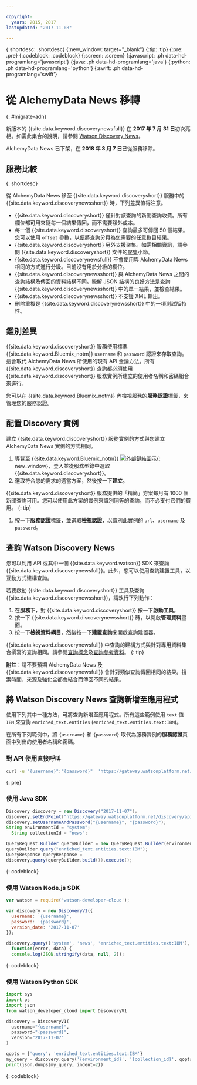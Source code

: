 ```yaml
---

copyright:
  years: 2015, 2017
lastupdated: "2017-11-08"

---
```


{:shortdesc: .shortdesc}
{:new_window: target="_blank"}
{:tip: .tip}
{:pre: .pre}
{:codeblock: .codeblock}
{:screen: .screen}
{:javascript: .ph data-hd-programlang='javascript'}
{:java: .ph data-hd-programlang='java'}
{:python: .ph data-hd-programlang='python'}
{:swift: .ph data-hd-programlang='swift'}

# 從 AlchemyData News 移轉
{: #migrate-adn}

新版本的 {{site.data.keyword.discoverynewsfull}} 在 **2017 年 7 月 31 日**初次亮相。如需此集合的說明，請參閱 [Watson Discovery News](/docs/services/discovery/watson-discovery-news.html)。

AlchemyData News 已下架，在 **2018 年 3 月 7 日**已從服務移除。

## 服務比較
{: shortdesc}

從 AlchemyData News 移至 {{site.data.keyword.discoveryshort}} 服務中的 {{site.data.keyword.discoverynewsshort}} 時，下列差異值得注意。

- {{site.data.keyword.discoveryshort}} 僅針對該查詢的新聞查詢收費。所有欄位都可用來隨每一個結果傳回，而不需要額外成本。
- 每一個 {{site.data.keyword.discoveryshort}} 查詢最多可傳回 50 個結果。您可以使用 `offset` 參數，以便將查詢分頁為您需要的任意數目結果。
- {{site.data.keyword.discoveryshort}} 另外支援聚集。如需相關資訊，請參閱 {{site.data.keyword.discoveryshort}} 文件的[聚集](/docs/services/discovery/query-reference.html#aggregations)小節。
- {{site.data.keyword.discoverynewsfull}} 不會使用與 AlchemyData News 相同的方式進行分級。目前沒有用於分級的欄位。
- {{site.data.keyword.discoverynewsshort}} 與 AlchemyData News 之間的查詢結構及傳回的資料結構不同。瞭解 JSON 結構的良好方法是查詢 {{site.data.keyword.discoverynewsshort}} 中的單一結果，並檢查結果。
- {{site.data.keyword.discoverynewsshort}} 不支援 XML 輸出。
- 刪除重複是 {{site.data.keyword.discoverynewsshort}} 中的一項測試版特性。

## 鑑別差異

{{site.data.keyword.discoveryshort}} 服務使用標準 {{site.data.keyword.Bluemix_notm}} `username` 和 `password` 認證來存取查詢。這會取代 AlchemyData News 所使用的現有 API 金鑰方法。所有 {{site.data.keyword.discoveryshort}} 查詢都必須使用 {{site.data.keyword.discoveryshort}} 服務實例所建立的使用者名稱和密碼組合來進行。

您可以在 {{site.data.keyword.Bluemix_notm}} 內檢視服務的**服務認證**標籤，來管理您的服務認證。

## 配置 Discovery 實例

建立 {{site.data.keyword.discoveryshort}} 服務實例的方式與您建立 AlchemyData News 實例的方式相同。

1. 導覽至 [{{site.data.keyword.Bluemix_notm}} ![外部鏈結圖示](../../icons/launch-glyph.svg "外部鏈結圖示")](https://console.ng.bluemix.net/catalog/services/discovery/){: new_window}，登入並從服務型錄中選取 {{site.data.keyword.discoveryshort}}。
1. 選取符合您的需求的適當方案，然後按一下**建立**。

  {{site.data.keyword.discoveryshort}} 服務提供的「精簡」方案每月有 1000 個新聞查詢可用。您可以使用此方案的實例來識別同等的查詢，而不必支付它們的費用。
  {: tip}

1. 按一下**服務認證**標籤，並選取**檢視認證**，以識別此實例的 `url`、`username` 及 `password`。

## 查詢 Watson Discovery News

您可以利用 API 或其中一個 {{site.data.keyword.watson}} SDK 來查詢 {{site.data.keyword.discoverynewsfull}}。此外，您可以使用查詢建置工具，以互動方式建構查詢。

若要啟動 {{site.data.keyword.discoveryshort}} 工具及查詢 {{site.data.keyword.discoverynewsshort}}，請執行下列動作：

1. 在**服務**下，對 {{site.data.keyword.discoveryshort}} 按一下**啟動工具**。
1. 按一下 {{site.data.keyword.discoverynewsshort}} 磚，以開啟**管理資料**畫面。
1. 按一下**檢視資料綱目**，然後按一下**建置查詢**來開啟查詢建置器。

  {{site.data.keyword.discoverynewsfull}} 中查詢的建構方式與針對專用資料集合撰寫的查詢相同。請參閱[查詢概念](/docs/services/discovery/using.html)及[查詢參考資料](/docs/services/discovery/query-reference.html)。
  {: tip}

**附註**：請不要預期 AlchemyData News 及 {{site.data.keyword.discoverynewsfull}} 會針對類似查詢傳回相同的結果。搜索時間、來源及強化全都會結合而傳回不同的結果。

## 將 Watson Discovery News 查詢新增至應用程式

使用下列其中一種方法，可將查詢新增至應用程式。所有這些範例使用 `text` 值 `IBM` 來查詢 `enriched_text.entities` (`enriched_text.entities.text:IBM`)。

在所有下列範例中，將 `{username}` 和 `{password}` 取代為服務實例的**服務認證**頁面中列出的使用者名稱和密碼。

### 對 API 使用直接呼叫

```bash
curl -u "{username}":"{password}"  'https://gateway.watsonplatform.net/discovery/api/v1/environments/system/collections/news/query?version=2017-11-07&query=enriched_text.entities.text:IBM'
```
{: pre}

### 使用 Java SDK

```java
Discovery discovery = new Discovery("2017-11-07");
discovery.setEndPoint("https://gateway.watsonplatform.net/discovery/api/v1");
discovery.setUsernameAndPassword("{username}", "{password}");  
String environmentId = "system";
  String collectionId = "news";

QueryRequest.Builder queryBuilder = new QueryRequest.Builder(environmentId,collectionId);  
queryBuilder.query("enriched_text.entities.text:IBM");  
QueryResponse queryResponse =  
discovery.query(queryBuilder.build()).execute();
```
{: codeblock}

### 使用 Watson Node.js SDK

```javascript
var watson = require('watson-developer-cloud');

var discovery = new DiscoveryV1({  
  username: '{username}',  
  password: '{password}',  
  version_date: '2017-11-07'  
});  

discovery.query(('system', 'news', 'enriched_text.entities.text:IBM'),  
  function(error, data) {  
  console.log(JSON.stringify(data, null, 2));  
```
{: codeblock}

### 使用 Watson Python SDK

```python
import sys
import os
import json
from watson_developer_cloud import DiscoveryV1

discovery = DiscoveryV1(
  username="{username}",
  password="{password}",
  version="2017-11-07"
)

qopts = {'query': 'enriched_text.entities.text:IBM'}
my_query = discovery.query('{environment_id}', '{collection_id}', qopts)
print(json.dumps(my_query, indent=2))
```
{: codeblock}
